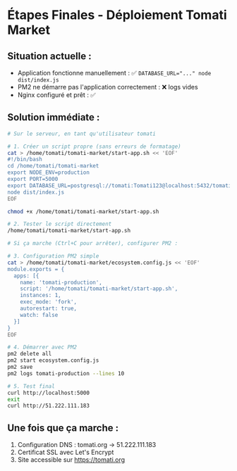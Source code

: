 # Étapes Finales - Déploiement Tomati Market

## Situation actuelle :
- Application fonctionne manuellement : ✅ `DATABASE_URL="..." node dist/index.js`
- PM2 ne démarre pas l'application correctement : ❌ logs vides
- Nginx configuré et prêt : ✅

## Solution immédiate :

```bash
# Sur le serveur, en tant qu'utilisateur tomati

# 1. Créer un script propre (sans erreurs de formatage)
cat > /home/tomati/tomati-market/start-app.sh << 'EOF'
#!/bin/bash
cd /home/tomati/tomati-market
export NODE_ENV=production
export PORT=5000
export DATABASE_URL=postgresql://tomati:Tomati123@localhost:5432/tomati_market
node dist/index.js
EOF

chmod +x /home/tomati/tomati-market/start-app.sh

# 2. Tester le script directement
/home/tomati/tomati-market/start-app.sh

# Si ça marche (Ctrl+C pour arrêter), configurer PM2 :

# 3. Configuration PM2 simple
cat > /home/tomati/tomati-market/ecosystem.config.js << 'EOF'
module.exports = {
  apps: [{
    name: 'tomati-production',
    script: '/home/tomati/tomati-market/start-app.sh',
    instances: 1,
    exec_mode: 'fork',
    autorestart: true,
    watch: false
  }]
}
EOF

# 4. Démarrer avec PM2
pm2 delete all
pm2 start ecosystem.config.js
pm2 save
pm2 logs tomati-production --lines 10

# 5. Test final
curl http://localhost:5000
exit
curl http://51.222.111.183
```

## Une fois que ça marche :
1. Configuration DNS : tomati.org → 51.222.111.183
2. Certificat SSL avec Let's Encrypt
3. Site accessible sur https://tomati.org